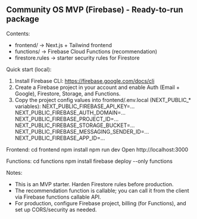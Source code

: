 Community OS MVP (Firebase) - Ready-to-run package
--------------------------------------------------

Contents:
- frontend/    -> Next.js + Tailwind frontend
- functions/   -> Firebase Cloud Functions (recommendation)
- firestore.rules -> starter security rules for Firestore

Quick start (local):
1. Install Firebase CLI: https://firebase.google.com/docs/cli
2. Create a Firebase project in your account and enable Auth (Email + Google), Firestore, Storage, and Functions.
3. Copy the project config values into frontend/.env.local (NEXT_PUBLIC_* variables):
   NEXT_PUBLIC_FIREBASE_API_KEY=...
   NEXT_PUBLIC_FIREBASE_AUTH_DOMAIN=...
   NEXT_PUBLIC_FIREBASE_PROJECT_ID=...
   NEXT_PUBLIC_FIREBASE_STORAGE_BUCKET=...
   NEXT_PUBLIC_FIREBASE_MESSAGING_SENDER_ID=...
   NEXT_PUBLIC_FIREBASE_APP_ID=...

Frontend:
cd frontend
npm install
npm run dev
Open http://localhost:3000

Functions:
cd functions
npm install
firebase deploy --only functions

Notes:
- This is an MVP starter. Harden Firestore rules before production.
- The recommendation function is callable; you can call it from the client via Firebase functions callable API.
- For production, configure Firebase project, billing (for Functions), and set up CORS/security as needed.